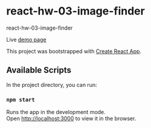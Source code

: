 # react-hw-03-image-finder

react-hw-03-image-finder

Live [demo page](https://YevhenKonyk.github.io/react-hw-03-image-finder/)

This project was bootstrapped with
[Create React App](https://github.com/facebook/create-react-app).

## Available Scripts

In the project directory, you can run:

### `npm start`

Runs the app in the development mode.<br /> Open
[http://localhost:3000](http://localhost:3000) to view it in the browser.
